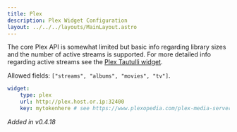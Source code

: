 ```yaml
---
title: Plex
description: Plex Widget Configuration
layout: ../../../layouts/MainLayout.astro
---
```


The core Plex API is somewhat limited but basic info regarding library sizes and the number of active streams is supported. For more detailed info regarding active streams see the [Plex Tautulli widget](/en/services/plex-tautulli).

Allowed fields: `["streams", "albums", "movies", "tv"]`.

```yaml
widget:
    type: plex
    url: http://plex.host.or.ip:32400
    key: mytokenhere # see https://www.plexopedia.com/plex-media-server/general/plex-token/
```

*Added in v0.4.18*
